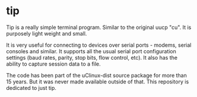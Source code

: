 # tip

Tip is a really simple terminal program. Similar to the original uucp "cu".
It is purposely light weight and small.

It is very useful for connecting to devices over serial ports - modems,
serial consoles and similar. It supports all the usual serial port
configuration settings (baud rates, parity, stop bits, flow control, etc).
It also has the ability to capture session data to a file.

The code has been part of the uClinux-dist source package for more than
15 years. But it was never made available outside of that. This repository
is dedicated to just tip.

